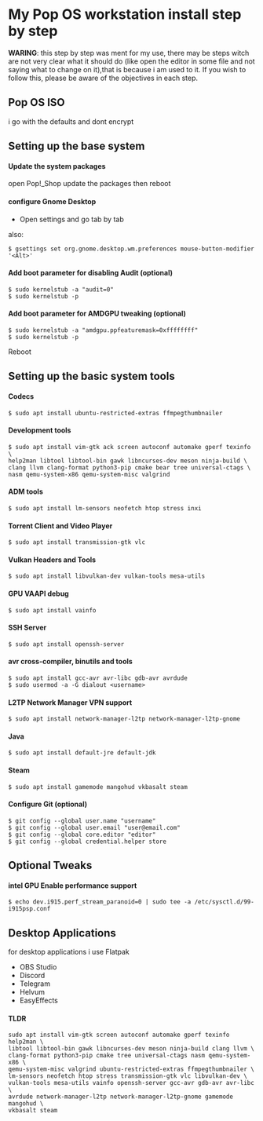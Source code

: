 # My Pop OS workstation install step by step

**WARING**: this step by step was ment for my use, there may be steps witch are not very clear what it should do (like open the editor in some file and not saying what to change on it),that is because i am used to it. If you wish to follow this, please be aware of the objectives in each step.

## Pop OS ISO

i go with the defaults and dont encrypt

## Setting up the base system

#### Update the system packages

open Pop!_Shop update the packages then reboot


#### configure Gnome Desktop

- Open settings and go tab by tab

also:

	$ gsettings set org.gnome.desktop.wm.preferences mouse-button-modifier '<Alt>'

#### Add boot parameter for disabling Audit (optional)

	$ sudo kernelstub -a "audit=0"
	$ sudo kernelstub -p

#### Add boot parameter for AMDGPU tweaking (optional)

	$ sudo kernelstub -a "amdgpu.ppfeaturemask=0xffffffff"
	$ sudo kernelstub -p

Reboot

## Setting up the basic system tools

#### Codecs

	$ sudo apt install ubuntu-restricted-extras ffmpegthumbnailer

#### Development tools

	$ sudo apt install vim-gtk ack screen autoconf automake gperf texinfo \
	help2man libtool libtool-bin gawk libncurses-dev meson ninja-build \
	clang llvm clang-format python3-pip cmake bear tree universal-ctags \
	nasm qemu-system-x86 qemu-system-misc valgrind

#### ADM tools

	$ sudo apt install lm-sensors neofetch htop stress inxi

#### Torrent Client and Video Player

	$ sudo apt install transmission-gtk vlc

#### Vulkan Headers and Tools

	$ sudo apt install libvulkan-dev vulkan-tools mesa-utils 

#### GPU VAAPI debug

	$ sudo apt install vainfo

#### SSH Server

	$ sudo apt install openssh-server

#### avr cross-compiler, binutils and tools

	$ sudo apt install gcc-avr avr-libc gdb-avr avrdude
	$ sudo usermod -a -G dialout <username>

#### L2TP Network Manager VPN support

	$ sudo apt install network-manager-l2tp network-manager-l2tp-gnome

#### Java

	$ sudo apt install default-jre default-jdk

#### Steam

	$ sudo apt install gamemode mangohud vkbasalt steam

#### Configure Git (optional)

	$ git config --global user.name "username"
	$ git config --global user.email "user@email.com"
	$ git config --global core.editor "editor"
	$ git config --global credential.helper store

## Optional Tweaks

#### intel GPU Enable performance support

	$ echo dev.i915.perf_stream_paranoid=0 | sudo tee -a /etc/sysctl.d/99-i915psp.conf

## Desktop Applications

for desktop applications i use Flatpak

- OBS Studio
- Discord
- Telegram
- Helvum
- EasyEffects

#### TLDR

	sudo apt install vim-gtk screen autoconf automake gperf texinfo help2man \
	libtool libtool-bin gawk libncurses-dev meson ninja-build clang llvm \
	clang-format python3-pip cmake tree universal-ctags nasm qemu-system-x86 \
	qemu-system-misc valgrind ubuntu-restricted-extras ffmpegthumbnailer \
	lm-sensors neofetch htop stress transmission-gtk vlc libvulkan-dev \
	vulkan-tools mesa-utils vainfo openssh-server gcc-avr gdb-avr avr-libc \
	avrdude network-manager-l2tp network-manager-l2tp-gnome gamemode mangohud \
	vkbasalt steam

